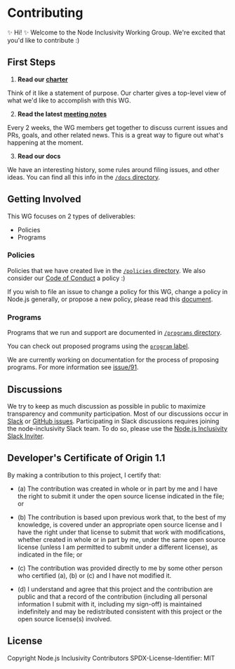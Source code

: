 # Contributing

:sparkles: Hi! :sparkles: Welcome to the Node Inclusivity Working
Group. We're excited that you'd like to contribute :)

## First Steps

1. __Read our [charter]__
  
  Think of it like a statement of purpose. Our charter gives a 
  top-level view of what we'd like to accomplish with this WG.

2. __Read the latest [meeting notes]__
  
  Every 2 weeks, the WG members get together to discuss current
  issues and PRs, goals, and other related news. This is a great
  way to figure out what's happening at the moment.

3. __Read our docs__
  
  We have an interesting history, some rules around filing issues,
  and other ideas. You can find all this info in the
  [`/docs` directory].

## Getting Involved

This WG focuses on 2 types of deliverables:

- Policies
- Programs

### Policies

Policies that we have created live in the [`/policies` directory].
We also consider our [Code of Conduct] a policy :)

If you wish to file an issue to change a policy for this WG, change
a policy in Node.js generally, or propose a new policy, please read
this [document][1].

### Programs

Programs that we run and support are documented in 
[`/programs` directory].

You can check out proposed programs using the [`program` label].

We are currently working on documentation for the process of proposing
programs. For more information see [issue/91].

## Discussions

We try to keep as much discussion as possible in public to maximize
transparency and community participation. Most of our discussions occur
in [Slack] or [GitHub issues]. Participating in Slack discussions
requires joining the node-inclusivity Slack team. To do so, please use
the [Node.js Inclusivity Slack Inviter].

## Developer's Certificate of Origin 1.1

By making a contribution to this project, I certify that:

* (a) The contribution was created in whole or in part by me and I
  have the right to submit it under the open source license
  indicated in the file; or

* (b) The contribution is based upon previous work that, to the best
  of my knowledge, is covered under an appropriate open source
  license and I have the right under that license to submit that
  work with modifications, whether created in whole or in part
  by me, under the same open source license (unless I am
  permitted to submit under a different license), as indicated
  in the file; or

* (c) The contribution was provided directly to me by some other
  person who certified (a), (b) or (c) and I have not modified
  it.

* (d) I understand and agree that this project and the contribution
  are public and that a record of the contribution (including all
  personal information I submit with it, including my sign-off) is
  maintained indefinitely and may be redistributed consistent with
  this project or the open source license(s) involved.

## License

Copyright Node.js Inclusivity Contributors
SPDX-License-Identifier: MIT

[charter]: README.md
[Meeting Notes]: /meetings
[Code of Conduct]: CODE_OF_CONDUCT.md
[`/docs` directory]: /docs
[`/policies` directory]: /policies
[`/programs` directory]: /programs
[issue/91]: https://github.com/nodejs/inclusivity/issues/91
[`program` label]: https://github.com/nodejs/inclusivity/labels/program
[1]: /docs/issue-policy.md
[Slack]: https://node-inclusivity.slack.com
[GitHub issues]: https://github.com/nodejs/inclusivity/issues
[Node.js Inclusivity Slack Inviter]: http://node-inclusivity.nebri.us/
